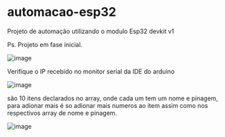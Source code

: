 # automacao-esp32

Projeto de automação utilizando o modulo Esp32 devkit v1

Ps. Projeto em fase inicial.

![image](https://github.com/carlosalbertotuma/automacao-esp32/assets/13341724/97f83f82-1238-4742-8b9c-64b8b639dd08)

Verifique o IP recebido no monitor serial da IDE do arduino

![image](https://github.com/carlosalbertotuma/automacao-esp32/assets/13341724/25c88efc-561a-41e1-b5ab-852c0b93b52d)

são 10 itens declarados no array, onde cada um tem um nome e pinagem, para adionar mais é so adionar mais numeros ao item assim como nos respectivos array de nome e pinagem.

![image](https://github.com/carlosalbertotuma/automacao-esp32/assets/13341724/f180f450-6e96-484a-8d2f-fd411bcb1bb0)

